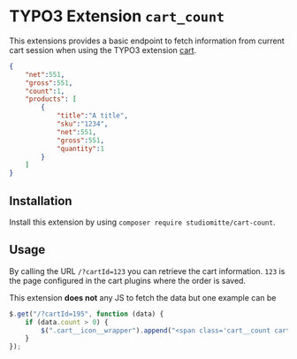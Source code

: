# TYPO3 Extension `cart_count`

This extensions provides a basic endpoint to fetch information from current cart session when using the TYPO3 extension [cart](https://github.com/extcode/cart).

```json
{
    "net":551,
    "gross":551,
    "count":1,
    "products": [
        {
            "title":"A title",
            "sku":"1234",
            "net":551,
            "gross":551,
            "quantity":1
        }
    ]
}
```

## Installation

Install this extension by using `composer require studiomitte/cart-count`.

## Usage

By calling the URL `/?cartId=123` you can retrieve the cart information. `123` is the page configured in the cart plugins where the order is saved.

This extension **does not** any JS to fetch the data but one example can be

```js
$.get("/?cartId=195", function (data) {
    if (data.count > 0) {
        $(".cart__icon__wrapper").append("<span class='cart__count cart__count--big'>" + data.count + "</span>");
    }
});
```


